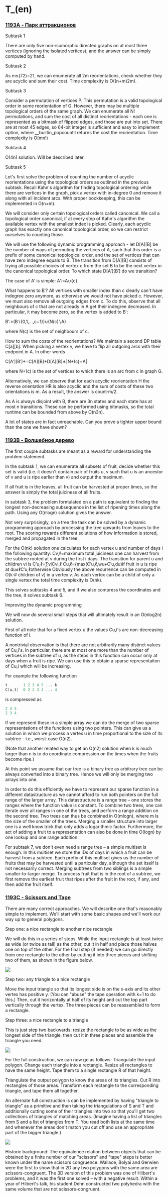 # T_(en)


### [1193A - Парк аттракционов](../problems/A._Amusement_Park.md "CEOI 2019 day 2 online mirror (unrated, IOI format)")

Subtask 1

There are only five non-isomorphic directed graphs on at most three vertices (ignoring the isolated vertices), and the answer can be simply computed by hand.

Subtask 2

As m≤(72)=21, we can enumerate all 2m reorientations, check whether they are acyclic and sum their cost. Time complexity is O((n+m)2m).

Subtask 3

Consider a permutation of vertices P. This permutation is a valid topological order in some reorientation of G. However, there may be multiple topological orders of the same graph. We can enumerate all N! permutations, and sum the cost of all distinct reorientations - each one is represented as a bitmask of flipped edges, and those are put into set. There are at most 45 edges, so 64-bit integer is sufficient and easy to implement option, where __builtin_popcountll returns the cost the reorientation. Time complexity is O(mn!)

Subtask 4

O(4n) solution. Will be described later.

Subtask 5

Let's first solve the problem of counting the number of acyclic reorientations using the topological orders as outlined in the previous subtask. Recall Kahn's algorithm for finding topological ordering: while there are vertices in the graph, pick a vertex with in-degree 0 and remove it along with all incident arcs. With proper bookkeeping, this can be implemented in O(n+m).

We will consider only certain topological orders called canonical. We call a topological order canonical, if at every step of Kahn's algorithm the available vertex with the smallest index is picked. Clearly, each acyclic graph has exactly one canonical topological order, so we can restrict ourselves to counting those.

We will use the following dynamic programming approach - let D[A][B] be the number of ways of permuting the vertices of A, such that this order is a prefix of some canonical topological order, and the set of vertices that can have zero indegree equals to B. The transition from D[A][B] consists of trying all possible choices of vertex c from the set B to be the next vertex in the canonical topological order. To which state D[A′][B′] do we transition?

The case of A′ is simple: A′:=A∪{c}

What happens to B′? All vertices with smaller index than c clearly can't have indegree zero anymore, as otherwise we would not have picked c. However, we must also remove all outgoing edges from c. To do this, observe that all neighbours of c that are not already in A get their indegree decreased. In particular, it may become zero, so the vertex is added to B′:

B′:=(B∖{0,1,...,c−1})∪(N(c)∖A)

where N(c) is the set of neighbours of c.

How to sum the costs of the reorientations? We maintain a second DP table C[a][b]. When picking a vertex v, we have to flip all outgoing arcs with their endpoint in A. In other words 

C[A′][B′]+=C[A][B]+D[A][B]∗|N+(c)∩A|

where N+(c) is the set of vertices to which there is an arc from c in graph G.

Alternatively, we can observe that for each acyclic reorientation H the reverse orientation HR is also acyclic and the sum of costs of these two orientations is m. As a result, the answer is count⋅m/2.

As A is always disjoint with B, there are 3n states and each state has at most n transitions. These can be performed using bitmasks, so the total runtime can be bounded from above by O(n3n).

A lot of states are in fact unreachable. Can you prove a tighter upper bound than the one we have shown?

 
### [1193B - Волшебное дерево](../problems/B._Magic_Tree.md "CEOI 2019 day 2 online mirror (unrated, IOI format)")

The first couple subtasks are meant as a reward for understanding the problem statement.

In the subtask 1, we can enumerate all subsets of fruit, decide whether this set is valid (i.e. it doesn't contain pair of fruits u, v such that u is an ancestor of v and u is ripe earlier than v) and output the maximum.

If all fruit is in the leaves, all fruit can be harvested at proper times, so the answer is simply the total juiciness of all fruits.

In subtask 3, the problem formulated on a path is equivalent to finding the longest non-decreasing subsequence in the list of ripening times along the path. Using any O(nlogn) solution gives the answer.

Not very surprisingly, on a tree the task can be solved by a dynamic programming approach by processing the tree upwards from leaves to the root. The scoring rewards different solutions of how information is stored, merged and propagated in the tree.

For the O(nk) solution one calculates for each vertex u and number of days i the following quantity: Cv,ℓ=maximum total juiciness one can harvest from the subtree rooted at v during the first i days. The transition for parent u and children vi is C′u,ℓ=∑viCvi,ℓ Cu,ℓ={max(C′u,ℓ,wu+C′u,du)if fruit in u is ripe at du≤ℓC′u,ℓotherwise Obviously the above recurrence can be computed in O(k⋅# children of v) in a vertex v. As each vertex can be a child of only a single vertex the total time complexity is O(nk).

This solves subtasks 4 and 5, and if we also compress the coordinates and the tree, it solves subtask 6.

Improving the dynamic programming

We will now do several small steps that will ultimately result in an O(nlog2n) solution.

First of all note that for a fixed vertex u the values Cu,i's are non-decreasing function of i.

A nontrivial observation is that there are not arbitrarily many distinct values of Cu,i's. In particular, there are at most one more than the number of vertices in the subtree of u, as the steps in this function can occur only at days when a fruit is ripe. We can use this to obtain a sparse representaiton of Cu,i which will be increasing.

For example the following function 


```cpp
t       1 2 3 4 5 ... k  
C[u,t]  0 2 2 3 4 ... 4  

```
 is compressed as 
```cpp
2 4 5  
2 3 4  

```
If we represent these in a simple array we can do the merge of two sparse representations of the functions using two pointers. This can give us a solution in which we process a vertex u in time proportional to the size of its subtree – i.e., worst-case O(n2).

(Note that another related way to get an O(n2) solution when k is much larger than n is to do coordinate compression on the times when the fruits become ripe.)

At this point we assume that our tree is a binary tree as arbitrary tree can be always converted into a binary tree. Hence we will only be merging two arrays into one.

In order to do this efficiently we have to represent our sparse function in a different datastructure as we cannot afford to run both pointers on the full range of the larger array. This datastructure is a range tree – one stores the ranges where the function value is constant. To combine two trees, one can iterate over all ranges in one of the trees, and perform a range addition on the second tree. Two trees can thus be combined in O(mlogn), where m is the size of the smaller of the trees. Merging a smaller structure into larger one is a well know trick that only adds a logarithmic factor. Furthermore, the act of adding a fruit to a representation can also be done in time O(logn) by one lookup and one range addition.

For subtask 7, we don't even need a range tree – a simple multiset is enough. In this multiset we store the IDs of days in which a fruit can be harvest from a subtree. Each prefix of this multiset gives us the number of fruits that may be harvested until a particular day, although the set itself is not necessarily correct. Merging subtrees from two siblings is a simple smaller-to-larger merge. To process fruit that is in the root of a subtree, we first remove the earliest fruit that ripes after the fruit in the root, if any, and then add the fruit itself.

 
### [1193C - Scissors and Tape](../problems/C._Scissors_and_Tape.md "CEOI 2019 day 2 online mirror (unrated, IOI format)")

There are many correct approaches. We will describe one that's reasonably simple to implement. We'll start with some basic shapes and we'll work our way up to general polygons.

Step one: a nice rectangle to another nice rectangle

We will do this in a series of steps. While the input rectangle is at least twice as wide (or twice as tall) as the other, cut it in half and place those halves one on top of the other. For the final step (if needed) we can go directly from one rectangle to the other by cutting it into three pieces and shifting two of them, as shown in the figure below.

![](images/22fed87e3ca1128415e3f5d1d9d0857bf34677fa.png)

Step two: any triangle to a nice rectangle

Move the input triangle so that its longest side is on the x-axis and its other vertex has positive y. (You can "abuse" the tape operation with k=1 to do this.) Then, cut it horizontally at half of its height and cut the top part vertically through the vertex. The three pieces can be reassembled to form a rectangle.

Step three: a nice rectangle to a triangle

This is just step two backwards: resize the rectangle to be as wide as the longest side of the triangle, then cut it in three pieces and assemble the triangle you need.

![](images/d174202ca68aac5477e8b8f31739c2bcc80e1bfe.png)

For the full construction, we can now go as follows: Triangulate the input polygon. Change each triangle into a rectangle. Resize all rectangles to have the same height. Tape them to a single rectangle R of that height. 

Triangulate the output polygon to know the areas of its triangles. Cut R into rectangles of those areas. Transform each rectangle to the corresponding triangle, and tape them all together.

An alternate full construction is can be implemented by having "triangle to triangle" as a primitive and then taking the triangulations of S and T and additionally cutting some of their triangles into two so that you'll get two collections of triangles of matching areas. (Imagine having a list of triangles from S and a list of triangles from T. You read both lists at the same time and whenever the areas don't match you cut off and use an appropriate part of the bigger triangle.)

![](images/4fcae97d214c366aeb571dc6b184c00fa8290c00.png)

Historic background: The equivalence relation between objects that can be obtained by a finite number of our "scissors" and "tape" steps is better known under the name scissors congruence. Wallace, Bolyai and Gerwien were the first to show that in 2D any two polygons with the same area are scissors-congruent. The 3D version of this problem was one of Hilbert's problems, and it was the first one solved – with a negative result. Within a year of Hilbert's talk, his student Dehn constructed two polyhedra with the same volume that are not scissors-congruent.

